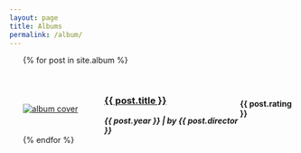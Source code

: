 ```yaml
---
layout: page
title: Albums
permalink: /album/
---
```


<ul>
  {% for post in site.album %}
   <article class="post" style="margin-top: 30px;">
		<div
			class="entry"
			style="display: flex; justify-content: center; align-items: center">
			<div style="flex: 30%">
				<a href="{{ site.baseurl }}{{ post.url }}"
					><img
						id="cover-small"
						alt="album cover"
						src="{{ post.cover }}"
				/></a>
			</div>
			<div style="flex: 50%">
				<h3>
					<a
					href="{{ site.baseurl }}{{ post.url }}"
					class="read-more">
						{{ post.title }}
					</a>
				</h3>
				<h5 style="margin: 0;">{{ post.year }} | by {{ post.director }}</h5>
			</div>
			<div style="flex: 20%">
				<h4 style="margin: 0;">{{ post.rating }}</h4>
			</div>
		</div>
	</article>
  {% endfor %}
</ul>
